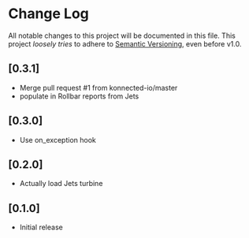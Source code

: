 # Change Log

All notable changes to this project will be documented in this file.
This project *loosely tries* to adhere to [Semantic Versioning](http://semver.org/), even before v1.0.

## [0.3.1]
- Merge pull request #1 from konnected-io/master
- populate in Rollbar reports from Jets

## [0.3.0]
- Use on_exception hook

## [0.2.0]
- Actually load Jets turbine

## [0.1.0]
- Initial release

